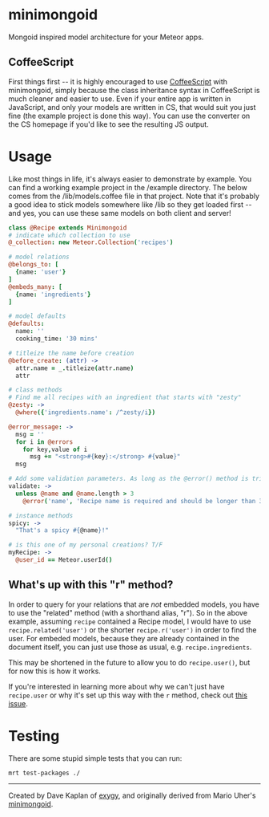 minimongoid
===========

Mongoid inspired model architecture for your Meteor apps. 

## CoffeeScript
First things first -- it is highly encouraged to use [CoffeeScript](http://coffeescript.org/) with minimongoid, simply because the class inheritance syntax in CoffeeScript is much cleaner and easier to use. Even if your entire app is written in JavaScript, and only your models are written in CS, that would suit you just fine (the example project is done this way). You can use the converter on the CS homepage if you'd like to see the resulting JS output.

# Usage
Like most things in life, it's always easier to demonstrate by example. You can find a working example project in the /example directory. The below comes from the /lib/models.coffee file in that project. Note that it's probably a good idea to stick models somewhere like /lib so they get loaded first -- and yes, you can use these same models on both client and server!

```coffee
class @Recipe extends Minimongoid
# indicate which collection to use
@_collection: new Meteor.Collection('recipes')

# model relations
@belongs_to: [
  {name: 'user'}
]
@embeds_many: [
  {name: 'ingredients'}
]

# model defaults
@defaults:
  name: ''
  cooking_time: '30 mins'

# titleize the name before creation   
@before_create: (attr) ->
  attr.name = _.titleize(attr.name)
  attr

# class methods
# Find me all recipes with an ingredient that starts with "zesty"
@zesty: ->
  @where({'ingredients.name': /^zesty/i})

@error_message: ->
  msg = ''
  for i in @errors
    for key,value of i
      msg += "<strong>#{key}:</strong> #{value}"
  msg

# Add some validation parameters. As long as the @error() method is triggered, then validation will fail
validate: ->
  unless @name and @name.length > 3
    @error('name', 'Recipe name is required and should be longer than 3 letters.')

# instance methods
spicy: ->
  "That's a spicy #{@name}!"

# is this one of my personal creations? T/F
myRecipe: ->
  @user_id == Meteor.userId()
```


## What's up with this "r" method?
In order to query for your relations that are *not* embedded models, you have to use the "related" method (with a shorthand alias, "r"). So in the above example, assuming `recipe` contained a Recipe model, I would have to use `recipe.related('user')` or the shorter `recipe.r('user')` in order to find the user. For embeded models, because they are already contained in the document itself, you can just use those as usual, e.g. `recipe.ingredients`. 

This may be shortened in the future to allow you to do `recipe.user()`, but for now this is how it works. 

If you're interested in learning more about why we can't just have `recipe.user` or why it's set up this way with the `r` method, check out [this issue](https://github.com/Exygy/minimongoid/issues/2).

# Testing
There are some stupid simple tests that you can run:

    mrt test-packages ./

-----
Created by Dave Kaplan of [exygy](http://exygy.com), and originally derived from Mario Uher's [minimongoid](https://github.com/haihappen/minimongoid). 